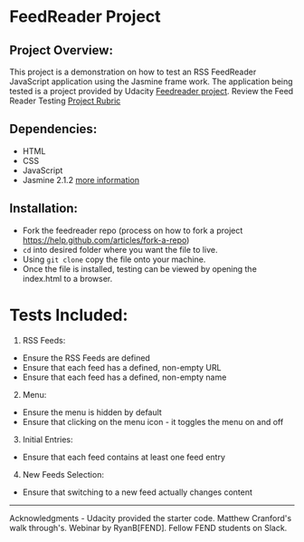 # FeedReader Project

## Project Overview:

This project is a demonstration on how to test an RSS FeedReader JavaScript application using the Jasmine frame work.
The application being tested is a project provided by Udacity [Feedreader project](https://github.com/udacity/frontend-nanodegree-feedreader). 
Review the Feed Reader Testing [Project Rubric](https://review.udacity.com/#!/projects/3442558598/rubric)

## Dependencies:

* HTML
* CSS
* JavaScript
* Jasmine 2.1.2 [more information](https://jasmine.github.io/2.1/introduction.html)

## Installation:

* Fork the feedreader repo (process on how to fork a project https://help.github.com/articles/fork-a-repo)
* `cd` into desired folder where you want the file to live.
* Using `git clone` copy the file onto your machine.
* Once the file is installed, testing can be viewed by opening the index.html to a browser.

# Tests Included:

1. RSS Feeds:
  * Ensure the RSS Feeds are defined
  * Ensure that each feed has a defined, non-empty URL
  * Ensure that each feed has a defined, non-empty name

2. Menu:
  * Ensure the menu is hidden by default
  * Ensure that clicking on the menu icon - it toggles the menu on and off

3. Initial Entries:
  * Ensure that each feed contains at least one feed entry

4. New Feeds Selection:
  * Ensure that switching to a new feed actually changes content

  ___________________________________________________________________________________________________________________________

  Acknowledgments - Udacity provided the starter code. Matthew Cranford's walk through's. Webinar by RyanB[FEND].
                    Fellow FEND students on Slack.
